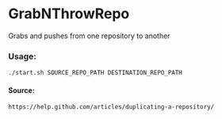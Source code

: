 # GrabNThrowRepo
Grabs and pushes from one repository to another

### Usage:
```
./start.sh SOURCE_REPO_PATH DESTINATION_REPO_PATH
```
#### Source:
```
https://help.github.com/articles/duplicating-a-repository/
```

